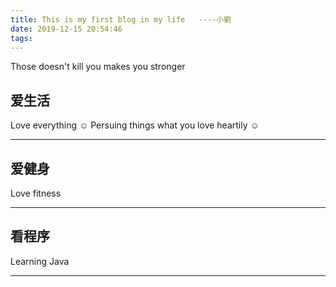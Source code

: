 ```yaml
---
title: This is my first blog in my life   ----小劉
date: 2019-12-15 20:54:46
tags:
---
```


Those doesn't kill you makes you stronger

<!--more-->

## 爱生活

Love everything
☺ Persuing things what you love heartily  ☺

---

## 爱健身
Love fitness

---
## 看程序
Learning  Java 



---